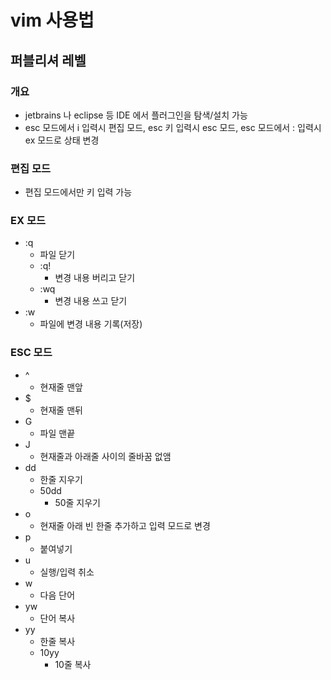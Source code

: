 # vim 사용법

## 퍼블리셔 레벨

### 개요
* jetbrains 나 eclipse 등 IDE 에서 플러그인을 탐색/설치 가능
* esc 모드에서 i 입력시 편집 모드, esc 키 입력시 esc 모드, esc 모드에서 : 입력시 ex 모드로 상태 변경

### 편집 모드
* 편집 모드에서만 키 입력 가능

### EX 모드
* :q
	* 파일 닫기
	* :q!
		* 변경 내용 버리고 닫기	
	* :wq
		* 변경 내용 쓰고 닫기
* :w
	* 파일에 변경 내용 기록(저장)

### ESC 모드
* ^
	* 현재줄 맨앞
* $
	* 현재줄 맨뒤
* G
	* 파일 맨끝
* J
	* 현재줄과 아래줄 사이의 줄바꿈 없앰
* dd
	* 한줄 지우기
	* 50dd
		* 50줄 지우기
* o
	* 현재줄 아래 빈 한줄 추가하고 입력 모드로 변경
* p
	* 붙여넣기
* u
	* 실행/입력 취소
* w
	* 다음 단어
* yw
	* 단어 복사
* yy
	* 한줄 복사
	* 10yy
		* 10줄 복사
